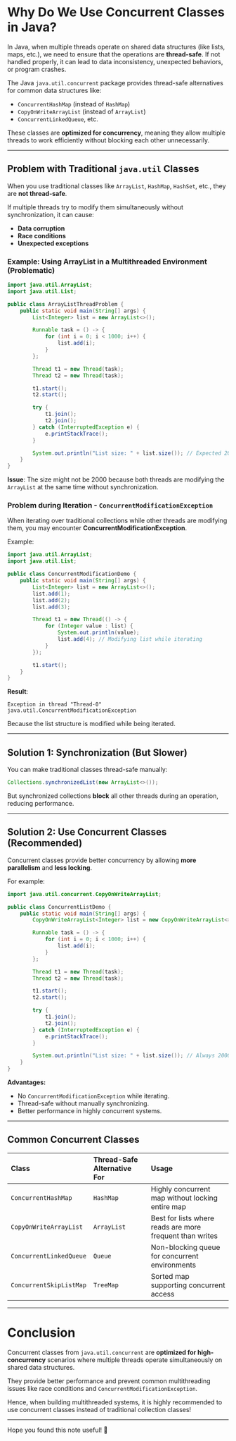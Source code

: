 # Why Do We Use Concurrent Classes in Java?

In Java, when multiple threads operate on shared data structures (like lists, maps, etc.), we need to ensure that the operations are **thread-safe**. If not handled properly, it can lead to data inconsistency, unexpected behaviors, or program crashes.

The Java `java.util.concurrent` package provides thread-safe alternatives for common data structures like:
- `ConcurrentHashMap` (instead of `HashMap`)
- `CopyOnWriteArrayList` (instead of `ArrayList`)
- `ConcurrentLinkedQueue`, etc.

These classes are **optimized for concurrency**, meaning they allow multiple threads to work efficiently without blocking each other unnecessarily.

---

## Problem with Traditional `java.util` Classes

When you use traditional classes like `ArrayList`, `HashMap`, `HashSet`, etc., they are **not thread-safe**.

If multiple threads try to modify them simultaneously without synchronization, it can cause:
- **Data corruption**
- **Race conditions**
- **Unexpected exceptions**

### Example: Using ArrayList in a Multithreaded Environment (Problematic)

```java
import java.util.ArrayList;
import java.util.List;

public class ArrayListThreadProblem {
    public static void main(String[] args) {
        List<Integer> list = new ArrayList<>();

        Runnable task = () -> {
            for (int i = 0; i < 1000; i++) {
                list.add(i);
            }
        };

        Thread t1 = new Thread(task);
        Thread t2 = new Thread(task);

        t1.start();
        t2.start();

        try {
            t1.join();
            t2.join();
        } catch (InterruptedException e) {
            e.printStackTrace();
        }

        System.out.println("List size: " + list.size()); // Expected 2000, but might be less!
    }
}
```

**Issue**: The size might not be 2000 because both threads are modifying the `ArrayList` at the same time without synchronization.


### Problem during Iteration - `ConcurrentModificationException`

When iterating over traditional collections while other threads are modifying them, you may encounter **ConcurrentModificationException**.

Example:

```java
import java.util.ArrayList;
import java.util.List;

public class ConcurrentModificationDemo {
    public static void main(String[] args) {
        List<Integer> list = new ArrayList<>();
        list.add(1);
        list.add(2);
        list.add(3);

        Thread t1 = new Thread(() -> {
            for (Integer value : list) {
                System.out.println(value);
                list.add(4); // Modifying list while iterating
            }
        });

        t1.start();
    }
}
```

**Result**:
```
Exception in thread "Thread-0" java.util.ConcurrentModificationException
```

Because the list structure is modified while being iterated.


---

## Solution 1: Synchronization (But Slower)

You can make traditional classes thread-safe manually:

```java
Collections.synchronizedList(new ArrayList<>());
```

But synchronized collections **block** all other threads during an operation, reducing performance.


---

## Solution 2: Use Concurrent Classes (Recommended)

Concurrent classes provide better concurrency by allowing **more parallelism** and **less locking**.

For example:

```java
import java.util.concurrent.CopyOnWriteArrayList;

public class ConcurrentListDemo {
    public static void main(String[] args) {
        CopyOnWriteArrayList<Integer> list = new CopyOnWriteArrayList<>();

        Runnable task = () -> {
            for (int i = 0; i < 1000; i++) {
                list.add(i);
            }
        };

        Thread t1 = new Thread(task);
        Thread t2 = new Thread(task);

        t1.start();
        t2.start();

        try {
            t1.join();
            t2.join();
        } catch (InterruptedException e) {
            e.printStackTrace();
        }

        System.out.println("List size: " + list.size()); // Always 2000
    }
}
```

**Advantages:**
- No `ConcurrentModificationException` while iterating.
- Thread-safe without manually synchronizing.
- Better performance in highly concurrent systems.

---

## Common Concurrent Classes

| Class | Thread-Safe Alternative For | Usage |
|:-----|:---------------------------|:------|
| `ConcurrentHashMap` | `HashMap` | Highly concurrent map without locking entire map |
| `CopyOnWriteArrayList` | `ArrayList` | Best for lists where reads are more frequent than writes |
| `ConcurrentLinkedQueue` | `Queue` | Non-blocking queue for concurrent environments |
| `ConcurrentSkipListMap` | `TreeMap` | Sorted map supporting concurrent access |

---

# Conclusion

Concurrent classes from `java.util.concurrent` are **optimized for high-concurrency** scenarios where multiple threads operate simultaneously on shared data structures.

They provide better performance and prevent common multithreading issues like race conditions and `ConcurrentModificationException`.

Hence, when building multithreaded systems, it is highly recommended to use concurrent classes instead of traditional collection classes!

---

Hope you found this note useful! 🚀

